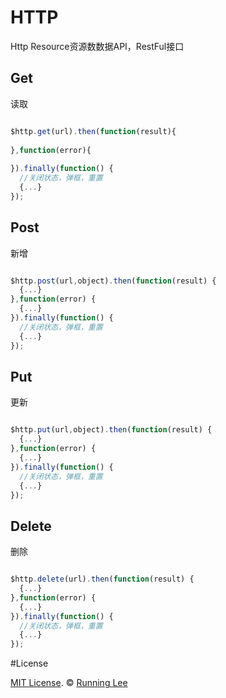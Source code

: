 # HTTP

Http Resource资源数数据API，RestFul接口

## Get

读取

```js

$http.get(url).then(function(result){
    
},function(error){
    
}).finally(function() {
  //关闭状态，弹框，重置
  {...}
});

```

## Post

新增

```js

$http.post(url,object).then(function(result) {
  {...}
},function(error) {
  {...}
}).finally(function() {
  //关闭状态，弹框，重置
  {...}
});

```
## Put

更新

```js

$http.put(url,object).then(function(result) {
  {...}
},function(error) {
  {...}
}).finally(function() {
  //关闭状态，弹框，重置
  {...}
});

```

## Delete

删除

```js

$http.delete(url).then(function(result) {
  {...}
},function(error) {
  {...}
}).finally(function() {
  //关闭状态，弹框，重置
  {...}
});

```

#License

[MIT License](https://opensource.org/licenses/mit-license.html). ©  [Running Lee](mailto:lihui870920@gmail.com)